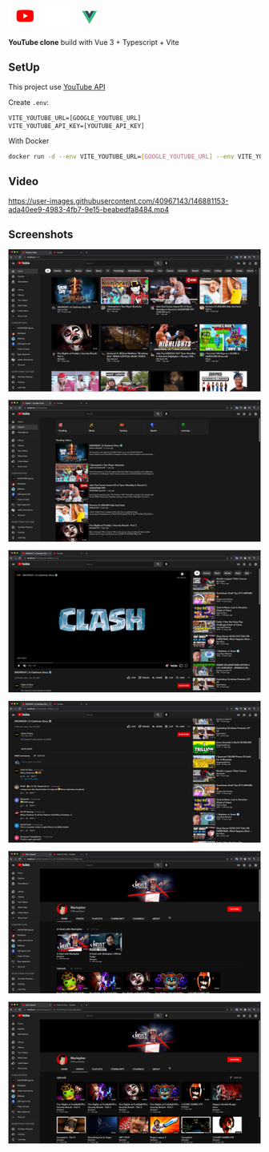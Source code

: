 # <img src="https://github.com/carum98/youtube-clone/blob/main/src/assets/yt-logo-dark.svg" width="140">  <img src="https://github.com/carum98/youtube-clone/blob/main/src/assets/logo.png" width="30">

**YouTube clone** build with Vue 3 + Typescript + Vite

## SetUp
This project use [YouTube API](https://developers.google.com/youtube/v3)

Create ``.env``:

```
VITE_YOUTUBE_URL=[GOOGLE_YOUTUBE_URL]
VITE_YOUTUBE_API_KEY=[YOUTUBE_API_KEY]
```

With Docker
```bash
docker run -d --env VITE_YOUTUBE_URL=[GOOGLE_YOUTUBE_URL] --env VITE_YOUTUBE_API_KEY=[YOUTUBE_API_KEY] --env PORT=3000 -p 8080:3000 ghcr.io/carum98/youtube:[tag]
```

## Video
https://user-images.githubusercontent.com/40967143/146881153-ada40ee9-4983-4fb7-9e15-beabedfa8484.mp4


## Screenshots
![](https://github.com/carum98/youtube-clone/blob/main/screenshots/final/home.png)

![](https://github.com/carum98/youtube-clone/blob/main/screenshots/final/explore.png)

![](https://github.com/carum98/youtube-clone/blob/main/screenshots/final/video.png)

![](https://github.com/carum98/youtube-clone/blob/main/screenshots/final/video-comment.png)

![](https://github.com/carum98/youtube-clone/blob/main/screenshots/final/channel-home2.png)

![](https://github.com/carum98/youtube-clone/blob/main/screenshots/final/channel-videos2.png)
